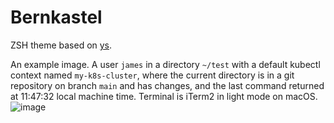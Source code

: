 # Bernkastel
ZSH theme based on [ys](https://github.com/robbyrussell/oh-my-zsh/blob/master/themes/ys.zsh-theme).

An example image. A user `james` in a directory `~/test` with a default kubectl context named `my-k8s-cluster`, where the current directory is in a git repository on branch `main` and has changes, and the last command returned at 11:47:32 local machine time. Terminal is iTerm2 in light mode on macOS.
![image](https://user-images.githubusercontent.com/1119526/153858825-d28ebccc-773c-471b-9094-04143fdb27f2.png)
